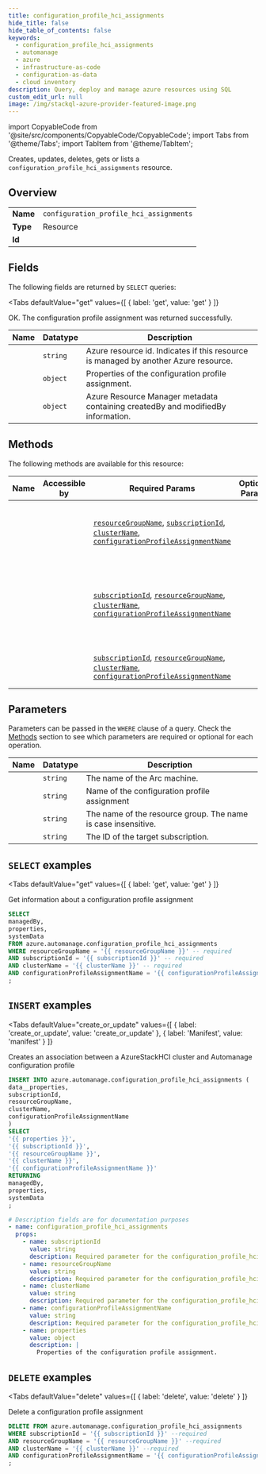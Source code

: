 ```yaml
--- 
title: configuration_profile_hci_assignments
hide_title: false
hide_table_of_contents: false
keywords:
  - configuration_profile_hci_assignments
  - automanage
  - azure
  - infrastructure-as-code
  - configuration-as-data
  - cloud inventory
description: Query, deploy and manage azure resources using SQL
custom_edit_url: null
image: /img/stackql-azure-provider-featured-image.png
---
```


import CopyableCode from '@site/src/components/CopyableCode/CopyableCode';
import Tabs from '@theme/Tabs';
import TabItem from '@theme/TabItem';

Creates, updates, deletes, gets or lists a <code>configuration_profile_hci_assignments</code> resource.

## Overview
<table><tbody>
<tr><td><b>Name</b></td><td><code>configuration_profile_hci_assignments</code></td></tr>
<tr><td><b>Type</b></td><td>Resource</td></tr>
<tr><td><b>Id</b></td><td><CopyableCode code="azure.automanage.configuration_profile_hci_assignments" /></td></tr>
</tbody></table>

## Fields

The following fields are returned by `SELECT` queries:

<Tabs
    defaultValue="get"
    values={[
        { label: 'get', value: 'get' }
    ]}
>
<TabItem value="get">

OK. The configuration profile assignment was returned successfully.

<table>
<thead>
    <tr>
    <th>Name</th>
    <th>Datatype</th>
    <th>Description</th>
    </tr>
</thead>
<tbody>
<tr>
    <td><CopyableCode code="managedBy" /></td>
    <td><code>string</code></td>
    <td>Azure resource id. Indicates if this resource is managed by another Azure resource.</td>
</tr>
<tr>
    <td><CopyableCode code="properties" /></td>
    <td><code>object</code></td>
    <td>Properties of the configuration profile assignment.</td>
</tr>
<tr>
    <td><CopyableCode code="systemData" /></td>
    <td><code>object</code></td>
    <td>Azure Resource Manager metadata containing createdBy and modifiedBy information.</td>
</tr>
</tbody>
</table>
</TabItem>
</Tabs>

## Methods

The following methods are available for this resource:

<table>
<thead>
    <tr>
    <th>Name</th>
    <th>Accessible by</th>
    <th>Required Params</th>
    <th>Optional Params</th>
    <th>Description</th>
    </tr>
</thead>
<tbody>
<tr>
    <td><a href="#get"><CopyableCode code="get" /></a></td>
    <td><CopyableCode code="select" /></td>
    <td><a href="#parameter-resourceGroupName"><code>resourceGroupName</code></a>, <a href="#parameter-subscriptionId"><code>subscriptionId</code></a>, <a href="#parameter-clusterName"><code>clusterName</code></a>, <a href="#parameter-configurationProfileAssignmentName"><code>configurationProfileAssignmentName</code></a></td>
    <td></td>
    <td>Get information about a configuration profile assignment</td>
</tr>
<tr>
    <td><a href="#create_or_update"><CopyableCode code="create_or_update" /></a></td>
    <td><CopyableCode code="insert" /></td>
    <td><a href="#parameter-subscriptionId"><code>subscriptionId</code></a>, <a href="#parameter-resourceGroupName"><code>resourceGroupName</code></a>, <a href="#parameter-clusterName"><code>clusterName</code></a>, <a href="#parameter-configurationProfileAssignmentName"><code>configurationProfileAssignmentName</code></a></td>
    <td></td>
    <td>Creates an association between a AzureStackHCI cluster and Automanage configuration profile</td>
</tr>
<tr>
    <td><a href="#delete"><CopyableCode code="delete" /></a></td>
    <td><CopyableCode code="delete" /></td>
    <td><a href="#parameter-subscriptionId"><code>subscriptionId</code></a>, <a href="#parameter-resourceGroupName"><code>resourceGroupName</code></a>, <a href="#parameter-clusterName"><code>clusterName</code></a>, <a href="#parameter-configurationProfileAssignmentName"><code>configurationProfileAssignmentName</code></a></td>
    <td></td>
    <td>Delete a configuration profile assignment</td>
</tr>
</tbody>
</table>

## Parameters

Parameters can be passed in the `WHERE` clause of a query. Check the [Methods](#methods) section to see which parameters are required or optional for each operation.

<table>
<thead>
    <tr>
    <th>Name</th>
    <th>Datatype</th>
    <th>Description</th>
    </tr>
</thead>
<tbody>
<tr id="parameter-clusterName">
    <td><CopyableCode code="clusterName" /></td>
    <td><code>string</code></td>
    <td>The name of the Arc machine.</td>
</tr>
<tr id="parameter-configurationProfileAssignmentName">
    <td><CopyableCode code="configurationProfileAssignmentName" /></td>
    <td><code>string</code></td>
    <td>Name of the configuration profile assignment</td>
</tr>
<tr id="parameter-resourceGroupName">
    <td><CopyableCode code="resourceGroupName" /></td>
    <td><code>string</code></td>
    <td>The name of the resource group. The name is case insensitive.</td>
</tr>
<tr id="parameter-subscriptionId">
    <td><CopyableCode code="subscriptionId" /></td>
    <td><code>string</code></td>
    <td>The ID of the target subscription.</td>
</tr>
</tbody>
</table>

## `SELECT` examples

<Tabs
    defaultValue="get"
    values={[
        { label: 'get', value: 'get' }
    ]}
>
<TabItem value="get">

Get information about a configuration profile assignment

```sql
SELECT
managedBy,
properties,
systemData
FROM azure.automanage.configuration_profile_hci_assignments
WHERE resourceGroupName = '{{ resourceGroupName }}' -- required
AND subscriptionId = '{{ subscriptionId }}' -- required
AND clusterName = '{{ clusterName }}' -- required
AND configurationProfileAssignmentName = '{{ configurationProfileAssignmentName }}' -- required
;
```
</TabItem>
</Tabs>


## `INSERT` examples

<Tabs
    defaultValue="create_or_update"
    values={[
        { label: 'create_or_update', value: 'create_or_update' },
        { label: 'Manifest', value: 'manifest' }
    ]}
>
<TabItem value="create_or_update">

Creates an association between a AzureStackHCI cluster and Automanage configuration profile

```sql
INSERT INTO azure.automanage.configuration_profile_hci_assignments (
data__properties,
subscriptionId,
resourceGroupName,
clusterName,
configurationProfileAssignmentName
)
SELECT 
'{{ properties }}',
'{{ subscriptionId }}',
'{{ resourceGroupName }}',
'{{ clusterName }}',
'{{ configurationProfileAssignmentName }}'
RETURNING
managedBy,
properties,
systemData
;
```
</TabItem>
<TabItem value="manifest">

```yaml
# Description fields are for documentation purposes
- name: configuration_profile_hci_assignments
  props:
    - name: subscriptionId
      value: string
      description: Required parameter for the configuration_profile_hci_assignments resource.
    - name: resourceGroupName
      value: string
      description: Required parameter for the configuration_profile_hci_assignments resource.
    - name: clusterName
      value: string
      description: Required parameter for the configuration_profile_hci_assignments resource.
    - name: configurationProfileAssignmentName
      value: string
      description: Required parameter for the configuration_profile_hci_assignments resource.
    - name: properties
      value: object
      description: |
        Properties of the configuration profile assignment.
```
</TabItem>
</Tabs>


## `DELETE` examples

<Tabs
    defaultValue="delete"
    values={[
        { label: 'delete', value: 'delete' }
    ]}
>
<TabItem value="delete">

Delete a configuration profile assignment

```sql
DELETE FROM azure.automanage.configuration_profile_hci_assignments
WHERE subscriptionId = '{{ subscriptionId }}' --required
AND resourceGroupName = '{{ resourceGroupName }}' --required
AND clusterName = '{{ clusterName }}' --required
AND configurationProfileAssignmentName = '{{ configurationProfileAssignmentName }}' --required
;
```
</TabItem>
</Tabs>
